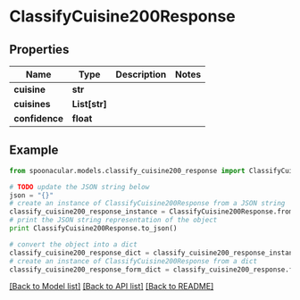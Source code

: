 # ClassifyCuisine200Response



## Properties

Name | Type | Description | Notes
------------ | ------------- | ------------- | -------------
**cuisine** | **str** |  | 
**cuisines** | **List[str]** |  | 
**confidence** | **float** |  | 

## Example

```python
from spoonacular.models.classify_cuisine200_response import ClassifyCuisine200Response

# TODO update the JSON string below
json = "{}"
# create an instance of ClassifyCuisine200Response from a JSON string
classify_cuisine200_response_instance = ClassifyCuisine200Response.from_json(json)
# print the JSON string representation of the object
print ClassifyCuisine200Response.to_json()

# convert the object into a dict
classify_cuisine200_response_dict = classify_cuisine200_response_instance.to_dict()
# create an instance of ClassifyCuisine200Response from a dict
classify_cuisine200_response_form_dict = classify_cuisine200_response.from_dict(classify_cuisine200_response_dict)
```
[[Back to Model list]](../README.md#documentation-for-models) [[Back to API list]](../README.md#documentation-for-api-endpoints) [[Back to README]](../README.md)


